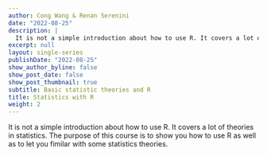 ```yaml
---
author: Cong Wang & Renan Serenini
date: "2022-08-25"
description: |
  It is not a simple introduction about how to use R. It covers a lot of theories in statistics. The purpose of this course is to show you how to use R as well as to let you fimilar with some statistics theories.
excerpt: null
layout: single-series
publishDate: "2022-08-25"
show_author_byline: false
show_post_date: false
show_post_thumbnail: true
subtitle: Basic statistic theories and R
title: Statistics with R
weight: 2
---
```


It is not a simple introduction about how to use R. It covers a lot of theories in statistics. The purpose of this course is to show you how to use R as well as to let you fimilar with some statistics theories.